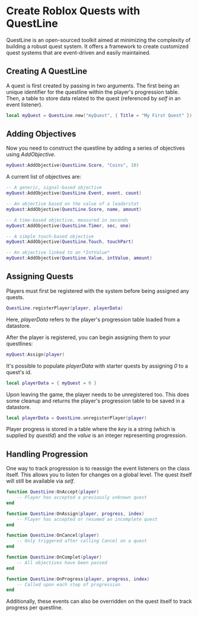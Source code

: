 # Create Roblox Quests with QuestLine

QuestLine is an open-sourced toolkit aimed at minimizing the complexity of building a robust quest system. It offers a framework to create customized quest systems that are event-driven and easily maintained.

## Creating A QuestLine

A quest is first created by passing in two arguments.  The first being an unique identifier for the questline within the player's progression table.  Then, a table to store data related to the quest (referenced by *self* in an event listener).

```lua
local myQuest = QuestLine.new("myQuest", { Title = "My First Quest" })
```

## Adding Objectives

Now you need to construct the questline by adding a series of objectives using *AddObjective*.

```lua
myQuest:AddObjective(QuestLine.Score, "Coins", 10)
```

A current list of objectives are:

```lua
-- A generic, signal-based objective
myQuest:AddObjective(QuestLine.Event, event, count)

-- An objective based on the value of a leaderstat
myQuest:AddObjective(QuestLine.Score, name, amount)

-- A time-based objective, measured in seconds
myQuest:AddObjective(QuestLine.Timer, sec, one)

-- A simple touch-based objective
myQuest:AddObjective(QuestLine.Touch, touchPart)

-- An objective linked to an *IntValue*
myQuest:AddObjective(QuestLine.Value, intValue, amount)
```

## Assigning Quests

Players must first be registered with the system before being assigned any quests.

```lua
QuestLine.registerPlayer(player, playerData)
```

Here, *playerData* refers to the player's progression table loaded from a datastore.

After the player is registered, you can begin assigning them to your questlines:

```lua
myQuest:Assign(player)
```

It's possible to populate *playerData* with starter quests by assigning *0* to a quest's id.

```lua
local playerData = { myQuest = 0 }
```

Upon leaving the game, the player needs to be unregistered too.  This does some cleanup and returns the player's progression table to be saved in a datastore.

```lua
local playerData = QuestLine.unregisterPlayer(player)
```

Player progress is stored in a table where the _key_ is a string (which is supplied by _questId_) and the _value_ is an integer representing progression.

## Handling Progression

One way to track progression is to reassign the event listeners on the class itself.  This allows you to listen for changes on a global level.  The quest itself will still be available via *self*.

```lua
function QuestLine:OnAccept(player)
	-- Player has accepted a previously unknown quest
end

function QuestLine:OnAssign(player, progress, index)
	-- Player has accepted or resumed an incomplete quest
end

function QuestLine:OnCancel(player)
	-- Only triggered after calling Cancel on a quest
end

function QuestLine:OnComplet(player)
	-- All objectives have been passed
end

function QuestLine:OnProgress(player, progress, index)
	-- Called upon each step of progression
end
```

Additionally, these events can also be overridden on the quest itself to track progress per questline.

